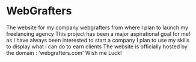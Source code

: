 # WebGrafters
The website for my company webgrafters from where I plan to launch my freelancing agency
This project has been a major aspirational goal for me! as I have always been interested to start a company
I plan to use my skills to display what i can do to earn clients
The website is officially hosted by the domain : 'webgrafters.com'
Wish me Luck!
